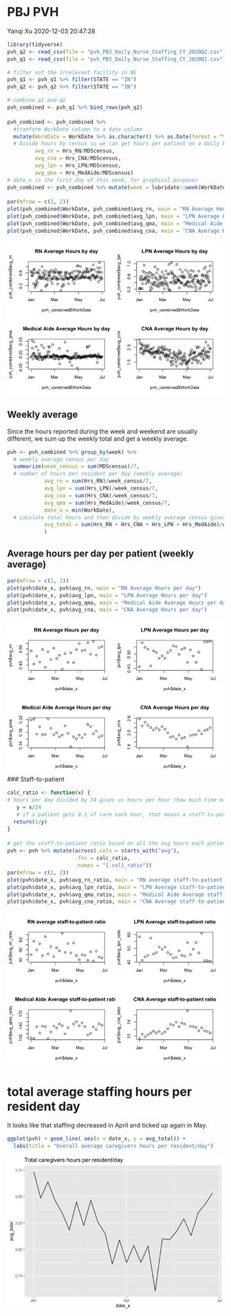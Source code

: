 PBJ PVH
================
Yanqi Xu
2020-12-03 20:47:28

``` r
library(tidyverse)
pvh_q2 <- read_csv(file = "pvh_PBJ_Daily_Nurse_Staffing_CY_2020Q2.csv")
pvh_q1 <- read_csv(file = "pvh_PBJ_Daily_Nurse_Staffing_CY_2020Q1.csv")
```

``` r
# filter out the irrelevant facility in NE
pvh_q1 <- pvh_q1 %>% filter(STATE == "IN")
pvh_q2 <- pvh_q2 %>% filter(STATE == "IN")
```

``` r
# combine q1 and q2
pvh_combined <- pvh_q1 %>% bind_rows(pvh_q2)

pvh_combined <- pvh_combined %>% 
  #tranform WorkDate column to a date column
  mutate(WorkDate = WorkDate %>% as.character() %>% as.Date(format = "%Y%m%d"),
  # Divide hours by census so we can get hours per patient on a daily basis 
         avg_rn = Hrs_RN/MDScensus,
         avg_cna = Hrs_CNA/MDScensus,
         avg_lpn = Hrs_LPN/MDScensus,
         avg_qma = Hrs_MedAide/MDScensus)
# date_x is the first day of this week, for graphical purposes
pvh_combined <- pvh_combined %>% mutate(week = lubridate::week(WorkDate))

par(mfrow = c(2, 2))
plot(pvh_combined$WorkDate, pvh_combined$avg_rn, main = "RN Average Hours by day")
plot(pvh_combined$WorkDate, pvh_combined$avg_lpn, main = "LPN Average Hours by day")
plot(pvh_combined$WorkDate, pvh_combined$avg_qma, main = "Medical Aide Average Hours by day")
plot(pvh_combined$WorkDate, pvh_combined$avg_cna, main = "CNA Average Hours by day")
```

![](./plots/unnamed-chunk-3-1.png)<!-- -->

## Weekly average

Since the hours reported during the week and weekend are usually
different, we sum up the weekly total and get a weekly average.

``` r
pvh <- pvh_combined %>% group_by(week) %>% 
  # weekly average census per day
  summarize(week_census = sum(MDScensus)/7,
  # number of hours per resident per day (weekly average)
            avg_rn = sum(Hrs_RN)/week_census/7,
            avg_lpn = sum(Hrs_LPN)/week_census/7,
            avg_cna = sum(Hrs_CNA)/week_census/7,
            avg_qma = sum(Hrs_MedAide)/week_census/7,
            date_x = min(WorkDate),
  # caculate total hours and then divide by weekly average census gives us the overall staffing average
            avg_total = sum(Hrs_RN + Hrs_CNA + Hrs_LPN + Hrs_MedAide)/week_census/7
            )
```

## Average hours per day per patient (weekly average)

``` r
par(mfrow = c(2, 2))
plot(pvh$date_x, pvh$avg_rn, main = "RN Average Hours per day")
plot(pvh$date_x, pvh$avg_lpn, main = "LPN Average Hours per day")
plot(pvh$date_x, pvh$avg_qma, main = "Medical Aide Average Hours per day")
plot(pvh$date_x, pvh$avg_cna, main = "CNA Average Hours per day")
```

![](./plots/unnamed-chunk-5-1.png)<!-- --> \#\#\# Staff-to-patient

``` r
calc_ratio <- function(x) {
# hours per day divided by 24 gives us hours per hour (how much time each patient gets every hour)
   y = x/24
   # if a patient gets 0.1 of care each hour, that means a staff-to-patient ratio of 10:1, the reciprocal of y is the staff-to-patient ratio
  return(1/y)
}

# get the staff-to-patient ratio based on all the avg hours each patient gets each day
pvh <- pvh %>% mutate(across(.cols = starts_with("avg"), 
                      .fns = calc_ratio,
                      .names = "{.col}_ratio"))
par(mfrow = c(2, 2))
plot(pvh$date_x, pvh$avg_rn_ratio, main = "RN average staff-to-patient ratio")
plot(pvh$date_x, pvh$avg_lpn_ratio, main = "LPN Average staff-to-patient ratio")
plot(pvh$date_x, pvh$avg_qma_ratio, main = "Medical Aide Average staff-to-patient ratio")
plot(pvh$date_x, pvh$avg_cna_ratio, main = "CNA Average staff-to-patient ratio")
```

![](./plots/unnamed-chunk-6-1.png)<!-- -->

# total average staffing hours per resident day

It looks like that staffing decreased in April and ticked up again in
May.

``` r
ggplot(pvh) + geom_line( aes(x = date_x, y = avg_total)) +
  labs(title = "Overall average caregivers hours per resident/day")
```

![](./plots/unnamed-chunk-7-1.png)<!-- -->
